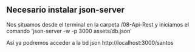 ## Necesario instalar json-server

Nos situamos desde el terminal en la carpeta /08-Api-Rest y iniciamos el comando 'json-server -w -p 3000 assets/db.json'

Así ya podremos acceder a la bd json http://localhost:3000/santos
